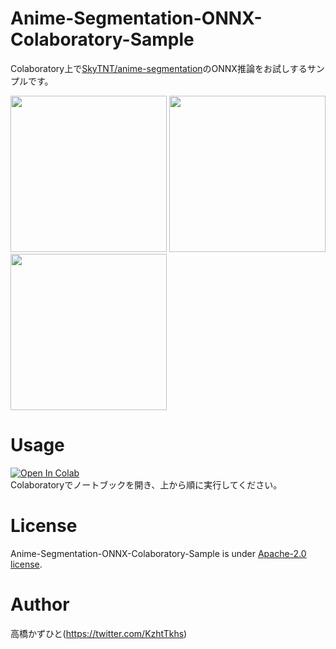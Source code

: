 # Anime-Segmentation-ONNX-Colaboratory-Sample
Colaboratory上で[SkyTNT/anime-segmentation](https://github.com/SkyTNT/anime-segmentation)のONNX推論をお試しするサンプルです。<bR>

<img src="https://github.com/user-attachments/assets/4299f724-a77c-48e5-b082-00a43a0ce11b" loading="lazy" width="250px"> <img src="https://github.com/user-attachments/assets/e158129c-5f0a-4776-b014-ea04eee22a40" loading="lazy" width="250px"> <img src="https://github.com/user-attachments/assets/95ff6463-a10d-43df-8e07-16da9df6ed2f" loading="lazy" width="250px">

# Usage
[![Open In Colab](https://colab.research.google.com/assets/colab-badge.svg)](https://colab.research.google.com/github/Kazuhito00/Anime-Segmentation-ONNX-Colaboratory-Sample/blob/main/Anime-Segmentation-ONNX-Colaboratory-Sample.ipynb)<br>
Colaboratoryでノートブックを開き、上から順に実行してください。

# License 
Anime-Segmentation-ONNX-Colaboratory-Sample is under [Apache-2.0 license](LICENSE).

# Author
高橋かずひと(https://twitter.com/KzhtTkhs)
